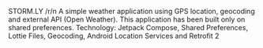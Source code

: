 STORM.LY /r/n
A simple weather application using GPS location, geocoding and external API (Open Weather). This application has been built only on shared preferences.
Technology: Jetpack Compose, Shared Preferences, Lottie Files, Geocoding, Android Location Services and Retrofit 2

